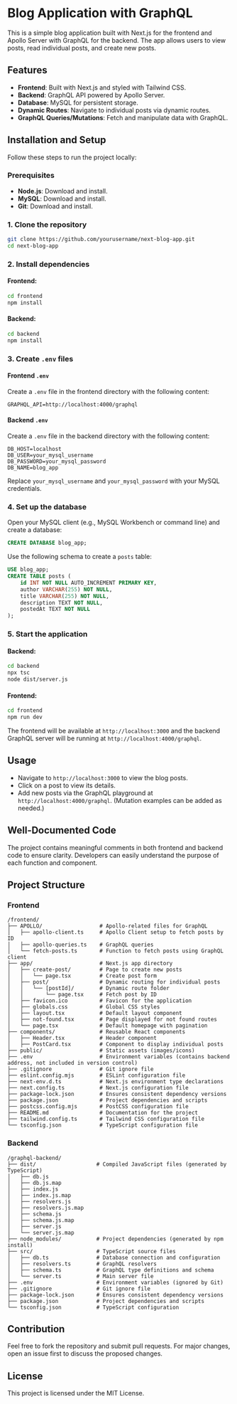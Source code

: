 # Blog Application with GraphQL

This is a simple blog application built with Next.js for the frontend and Apollo Server with GraphQL for the backend. The app allows users to view posts, read individual posts, and create new posts.

## Features

- **Frontend**: Built with Next.js and styled with Tailwind CSS.
- **Backend**: GraphQL API powered by Apollo Server.
- **Database**: MySQL for persistent storage.
- **Dynamic Routes**: Navigate to individual posts via dynamic routes.
- **GraphQL Queries/Mutations**: Fetch and manipulate data with GraphQL.

## Installation and Setup

Follow these steps to run the project locally:

### Prerequisites

- **Node.js**: Download and install.
- **MySQL**: Download and install.
- **Git**: Download and install.

### 1. Clone the repository
```bash
git clone https://github.com/yourusername/next-blog-app.git
cd next-blog-app
```

### 2. Install dependencies

#### Frontend:
```bash
cd frontend
npm install
```

#### Backend:
```bash
cd backend
npm install
```

### 3. Create `.env` files

#### Frontend `.env`
Create a `.env` file in the frontend directory with the following content:
```env
GRAPHQL_API=http://localhost:4000/graphql
```

#### Backend `.env`
Create a `.env` file in the backend directory with the following content:
```env
DB_HOST=localhost
DB_USER=your_mysql_username
DB_PASSWORD=your_mysql_password
DB_NAME=blog_app
```
Replace `your_mysql_username` and `your_mysql_password` with your MySQL credentials.

### 4. Set up the database

Open your MySQL client (e.g., MySQL Workbench or command line) and create a database:
```sql
CREATE DATABASE blog_app;
```

Use the following schema to create a `posts` table:
```sql
USE blog_app;
CREATE TABLE posts (
    id INT NOT NULL AUTO_INCREMENT PRIMARY KEY,
    author VARCHAR(255) NOT NULL,
    title VARCHAR(255) NOT NULL,
    description TEXT NOT NULL,
    postedAt TEXT NOT NULL
);
```

### 5. Start the application

#### Backend:
```bash
cd backend
npx tsc
node dist/server.js
```

#### Frontend:
```bash
cd frontend
npm run dev
```

The frontend will be available at `http://localhost:3000` and the backend GraphQL server will be running at `http://localhost:4000/graphql`.

## Usage

- Navigate to `http://localhost:3000` to view the blog posts.
- Click on a post to view its details.
- Add new posts via the GraphQL playground at `http://localhost:4000/graphql`. (Mutation examples can be added as needed.)

## Well-Documented Code

The project contains meaningful comments in both frontend and backend code to ensure clarity. Developers can easily understand the purpose of each function and component.

## Project Structure

### Frontend
```
/frontend/
├── APOLLO/                  # Apollo-related files for GraphQL
│   ├── apollo-client.ts     # Apollo Client setup to fetch posts by ID
│   ├── apollo-queries.ts    # GraphQL queries
│   └── fetch-posts.ts       # Function to fetch posts using GraphQL client
├── app/                     # Next.js app directory
│   ├── create-post/         # Page to create new posts
│   │   └── page.tsx         # Create post form
│   ├── post/                # Dynamic routing for individual posts
│   │   └── [postId]/        # Dynamic route folder
│   │       └── page.tsx     # Fetch post by ID
│   ├── favicon.ico          # Favicon for the application
│   ├── globals.css          # Global CSS styles
│   ├── layout.tsx           # Default layout component
│   ├── not-found.tsx        # Page displayed for not found routes
│   └── page.tsx             # Default homepage with pagination
├── components/              # Reusable React components
│   ├── Header.tsx           # Header component
│   ├── PostCard.tsx         # Component to display individual posts
├── public/                  # Static assets (images/icons)
├── .env                     # Environment variables (contains backend address, not included in version control)
├── .gitignore               # Git ignore file
├── eslint.config.mjs        # ESLint configuration file
├── next-env.d.ts            # Next.js environment type declarations
├── next.config.ts           # Next.js configuration file
├── package-lock.json        # Ensures consistent dependency versions
├── package.json             # Project dependencies and scripts
├── postcss.config.mjs       # PostCSS configuration file
├── README.md                # Documentation for the project
├── tailwind.config.ts       # Tailwind CSS configuration file
└── tsconfig.json            # TypeScript configuration file
```

### Backend
```
/graphql-backend/
├── dist/                   # Compiled JavaScript files (generated by TypeScript)
│   ├── db.js
│   ├── db.js.map
│   ├── index.js
│   ├── index.js.map
│   ├── resolvers.js
│   ├── resolvers.js.map
│   ├── schema.js
│   ├── schema.js.map
│   ├── server.js
│   └── server.js.map
├── node_modules/           # Project dependencies (generated by npm install)
├── src/                    # TypeScript source files
│   ├── db.ts               # Database connection and configuration
│   ├── resolvers.ts        # GraphQL resolvers
│   ├── schema.ts           # GraphQL type definitions and schema
│   └── server.ts           # Main server file
├── .env                    # Environment variables (ignored by Git)
├── .gitignore              # Git ignore file
├── package-lock.json       # Ensures consistent dependency versions
├── package.json            # Project dependencies and scripts
└── tsconfig.json           # TypeScript configuration
```

## Contribution

Feel free to fork the repository and submit pull requests. For major changes, open an issue first to discuss the proposed changes.

## License

This project is licensed under the MIT License.

